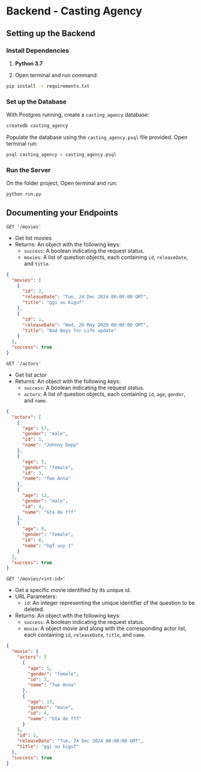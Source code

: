 # Backend - Casting Agency

## Setting up the Backend

### Install Dependencies

1. **Python 3.7**

2. Open terminal and run command:

```bash
pip install -r requirements.txt
```

### Set up the Database

With Postgres running, create a `casting_agency` database:

```bash
createdb casting_agency
```

Populate the database using the `casting_agency.psql` file provided. Open terminal run:

```bash
psql casting_agency < casting_agency.psql
```

### Run the Server

On the folder project, Open terminal and run:

```bash
python run.py
```

## Documenting your Endpoints

`GET '/movies'`

- Get list movies
- Returns: An object with the following keys:
  - `success`: A boolean indicating the request status.
  - `movies`: A list of question objects, each containing `id`, `releaseDate`, and `title`.

```json
{
  "movies": [
    {
      "id": 2,
      "releaseDate": "Tue, 24 Dec 2024 00:00:00 GMT",
      "title": "ggi uu kiguf"
    },
    {
      "id": 1,
      "releaseDate": "Wed, 20 May 2020 00:00:00 GMT",
      "title": "Bad Boys for Life update"
    }
  ],
  "success": true
}
```

`GET '/actors'`

- Get list actor
- Returns: An object with the following keys:
  - `success`: A boolean indicating the request status.
  - `actors`: A list of question objects, each containing `id`, `age`, `gender`, and `name`.

```json
{
  "actors": [
    {
      "age": 57,
      "gender": "male",
      "id": 1,
      "name": "Johnny Depp"
    },
    {
      "age": 5,
      "gender": "female",
      "id": 3,
      "name": "fwe Anna"
    },
    {
      "age": 13,
      "gender": "male",
      "id": 4,
      "name": "Gta de fff"
    },
    {
      "age": 9,
      "gender": "female",
      "id": 6,
      "name": "hgf uuy 1"
    }
  ],
  "success": true
}
```

`GET '/movies/<int:id>'`

- Get a specific movie identified by its unique id.
- URL Parameters:
  - `id`: An integer representing the unique identifier of the question to be deleted.
- Returns: An object with the following keys:
  - `success`: A boolean indicating the request status.
  - `movie`: A object movie and along with the corresponding actor list, each containing `id`, `releaseDate`, `title`, and `name`.

```json
{
  "movie": {
    "actors": [
      {
        "age": 5,
        "gender": "female",
        "id": 3,
        "name": "fwe Anna"
      },
      {
        "age": 13,
        "gender": "male",
        "id": 4,
        "name": "Gta de fff"
      }
    ],
    "id": 2,
    "releaseDate": "Tue, 24 Dec 2024 00:00:00 GMT",
    "title": "ggi uu kiguf"
  },
  "success": true
}
```

